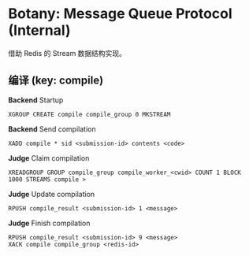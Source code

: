 # Botany: Message Queue Protocol (Internal)

借助 Redis 的 Stream 数据结构实现。

## 编译 (key: compile)

**Backend** Startup
```
XGROUP CREATE compile compile_group 0 MKSTREAM
```

**Backend** Send compilation
```
XADD compile * sid <submission-id> contents <code>
```

**Judge** Claim compilation
```
XREADGROUP GROUP compile_group compile_worker_<cwid> COUNT 1 BLOCK 1000 STREAMS compile >
```

**Judge** Update compilation
```
RPUSH compile_result <submission-id> 1 <message>
```

**Judge** Finish compilation
```
RPUSH compile_result <submission-id> 9 <message>
XACK compile compile_group <redis-id>
```
